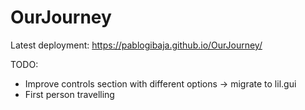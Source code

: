 # OurJourney
Latest deployment: 
https://pablogibaja.github.io/OurJourney/


TODO: 
- Improve controls section with different options -> migrate to lil.gui 
- First person travelling
